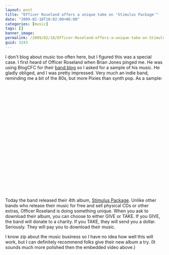```yaml
---
layout: post
title: "Officer Roseland offers a unique take on 'Stimulus Package'"
date: "2009-02-18T10:02:00+06:00"
categories: [music]
tags: []
banner_image: 
permalink: /2009/02/18/Officer-Roseland-offers-a-unique-take-on-Stimulus-Package
guid: 3243
---
```


I don't blog about music too often here, but I figured this was a special case. I first heard of Officer Roseland when Brian Jones pinged me. He was using BlogCFC for their <a href="http://www.officerroseland.com/blog/">band blog</a> so I asked for a sample of his music. He gladly obliged, and I was pretty impressed. Very much an indie band, reminding me a bit of the 80s, but more Pixies than synth pop. As a sample:

<object width="425" height="344"><param name="movie" value="http://www.youtube.com/v/XKvkQ54FdaM&hl=en&fs=1&rel=0"></param><param name="allowFullScreen" value="true"></param><param name="allowscriptaccess" value="always"></param><embed src="http://www.youtube.com/v/XKvkQ54FdaM&hl=en&fs=1&rel=0" type="application/x-shockwave-flash" allowscriptaccess="always" allowfullscreen="true" width="425" height="344"></embed></object>

Today the band released their 4th album, <a href="http://www.mystimuluspackage.org/stimulus/">Stimulus Package</a>. Unlike other bands who release their music for free and sell physical CDs or other extras, Officer Roseland is doing something unique. When you ask to download their album, you can choose to either GIVE or TAKE. If you GIVE, the band will donate to a charity. If you TAKE, they will send you a dollar. Seriously. They will pay you to download their music. 

I know zip about the music business so I have no idea how well this will work, but I can definitely recommend folks give their new album a try. (It sounds much more polished then the embedded video above.)